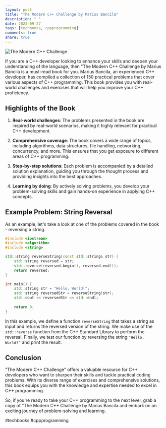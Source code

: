 ```yaml
---
layout: post
title: "The Modern C++ Challenge by Marius Bancila"
description: " "
date: 2023-09-27
tags: [techbooks, cppprogramming]
comments: true
share: true
---
```


![The Modern C++ Challenge](https://images-na.ssl-images-amazon.com/images/I/71-DUbW2XIL.jpg)

If you are a C++ developer looking to enhance your skills and deepen your understanding of the language, then "The Modern C++ Challenge by Marius Bancila is a must-read book for you. Marius Bancila, an experienced C++ developer, has compiled a collection of 150 practical problems that cover various aspects of C++ programming. This book provides you with real-world challenges and exercises that will help you improve your C++ proficiency.

## Highlights of the Book

1. **Real-world challenges**: The problems presented in the book are inspired by real-world scenarios, making it highly relevant for practical C++ development.

2. **Comprehensive coverage**: The book covers a wide range of topics, including algorithms, data structures, file handling, networking, concurrency, and more. This ensures that you get exposure to different areas of C++ programming.

3. **Step-by-step solutions**: Each problem is accompanied by a detailed solution explanation, guiding you through the thought process and providing insights into the best approaches.

4. **Learning by doing**: By actively solving problems, you develop your problem-solving skills and gain hands-on experience in applying C++ concepts.

## Example Problem: String Reversal

As an example, let's take a look at one of the problems covered in the book - reversing a string.

```cpp
#include <iostream>
#include <algorithm>
#include <string>

std::string reverseString(const std::string& str) {
    std::string reversed = str;
    std::reverse(reversed.begin(), reversed.end());
    return reversed;
}

int main() {
    std::string str = "Hello, World!";
    std::string reversedStr = reverseString(str);
    std::cout << reversedStr << std::endl;
    
    return 0;
}
```

In this example, we define a function `reverseString` that takes a string as input and returns the reversed version of the string. We make use of the `std::reverse` function from the C++ Standard Library to perform the reversal. Finally, we test our function by reversing the string `"Hello, World!"` and print the result.

## Conclusion

"The Modern C++ Challenge" offers a valuable resource for C++ developers who want to sharpen their skills and tackle practical coding problems. With its diverse range of exercises and comprehensive solutions, this book equips you with the knowledge and expertise needed to excel in C++ programming.

So, if you're ready to take your C++ programming to the next level, grab a copy of "The Modern C++ Challenge by Marius Bancila and embark on an exciting journey of problem-solving and learning.

#techbooks #cppprogramming